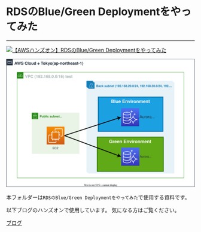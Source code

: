 # RDSのBlue/Green Deploymentをやってみた

---
[![【AWSハンズオン】RDSのBlue/Green Deploymentをやってみた](https://img.youtube.com/vi/bwQGNnqY8X4/maxresdefault.jpg)](https://www.youtube.com/watch?v=bwQGNnqY8X4)



![nw-diag](./diagram.drawio.svg)

本フォルダーは`RDSのBlue/Green Deploymentをやってみた`で使用する資料です。

以下ブログのハンズオンで使用しています。
気になる方はご覧ください。

[ブログ](https://qiita.com/bamtech1904/items/4e2b5f4cb02da4640059)
